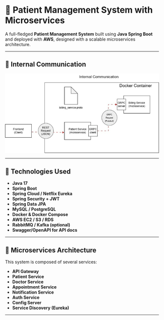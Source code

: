 # 🏥 Patient Management System with Microservices

A full-fledged **Patient Management System** built using **Java Spring Boot** and deployed with **AWS**, designed with a scalable microservices architecture.

---

## 📸 Internal Communication

![System Overview](./images/image.png)

---

## 🚀 Technologies Used

- **Java 17**
- **Spring Boot**
- **Spring Cloud / Netflix Eureka**
- **Spring Security + JWT**
- **Spring Data JPA**
- **MySQL / PostgreSQL**
- **Docker & Docker Compose**
- **AWS EC2 / S3 / RDS**
- **RabbitMQ / Kafka (optional)**
- **Swagger/OpenAPI for API docs**

---

## 🧩 Microservices Architecture

This system is composed of several services:

- **API Gateway**
- **Patient Service**
- **Doctor Service**
- **Appointment Service**
- **Notification Service**
- **Auth Service**
- **Config Server**
- **Service Discovery (Eureka)**

---



